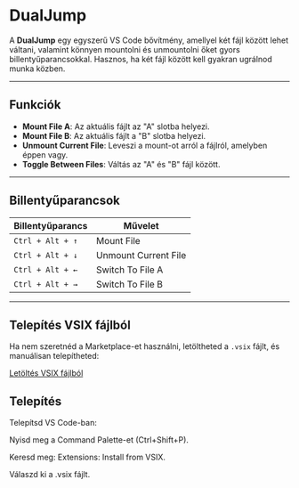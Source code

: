 # DualJump

A **DualJump** egy egyszerű VS Code bővítmény, amellyel két fájl között lehet váltani, valamint könnyen mountolni és unmountolni őket gyors billentyűparancsokkal. Hasznos, ha két fájl között kell gyakran ugrálnod munka közben.

---

## Funkciók

- **Mount File A**: Az aktuális fájlt az "A" slotba helyezi.
- **Mount File B**: Az aktuális fájlt a "B" slotba helyezi.
- **Unmount Current File**: Leveszi a mount-ot arról a fájlról, amelyben éppen vagy.
- **Toggle Between Files**: Váltás az "A" és "B" fájl között.

---

## Billentyűparancsok

| Billentyűparancs | Művelet              |
| ---------------- | -------------------- |
| `Ctrl + Alt + ↑` | Mount File           |
| `Ctrl + Alt + ↓` | Unmount Current File |
| `Ctrl + Alt + ←` | Switch To File A     |
| `Ctrl + Alt + →` | Switch To File B     |

---

## Telepítés VSIX fájlból

Ha nem szeretnéd a Marketplace-et használni, letöltheted a `.vsix` fájlt, és manuálisan telepítheted:

[Letöltés VSIX fájlból](https://github.com/<felhasználó>/<repo>/releases/latest/download/dualjump-0.0.1.vsix)

## Telepítés

Telepítsd VS Code-ban:

Nyisd meg a Command Palette-et (Ctrl+Shift+P).

Keresd meg: Extensions: Install from VSIX.

Válaszd ki a .vsix fájlt.
